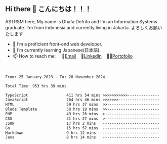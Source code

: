 ## Hi there 👋 こんにちは！！！
ASTRSM here, My name is Dhafa Defrito and I'm an Information Systems graduate. I'm from Indonesia and currently living in Jakarta. よろしくお願いたします

- 🔭 I’m a proficient front-end web developer.
- 🌱 I’m currently learning Japanese(日本語).
- 📫 How to reach me: &nbsp;&nbsp;&nbsp;&nbsp;📧[Email](ddefrito@gmail.com)&nbsp;&nbsp;&nbsp;&nbsp;💼[LinkedIn](https://www.linkedin.com/in/dhafa-defrita-rama-yudistira-9357a9229/)&nbsp;&nbsp;&nbsp;&nbsp;👨‍🎨[Portofolio](https://ddefrito.vercel.app/)
<br>
<!-- <p align="left">
<a href="https://github.com/ASTRSM">
  <img height="180em" src="https://github-readme-stats-eight-theta.vercel.app/api?username=ASTRSM&show_icons=true&theme=dracula&include_all_commits=true&count_private=true"/>
  <img height="180em" src="https://github-readme-stats-eight-theta.vercel.app/api/top-langs/?username=ASTRSM&layout=compact&langs_count=8&theme=dracula"/>
</a>
</p> -->

<!--START_SECTION:waka-->

```txt
From: 25 January 2023 - To: 28 November 2024

Total Time: 953 hrs 39 mins

TypeScript                 411 hrs 54 mins >>>>>>>>>>>--------------   43.19 %
JavaScript                 264 hrs 46 mins >>>>>>>------------------   27.76 %
HTML                       59 hrs 37 mins  >>-----------------------   06.25 %
Blade Template             58 hrs 19 mins  >>-----------------------   06.12 %
PHP                        49 hrs 26 mins  >------------------------   05.18 %
CSS                        31 hrs 27 mins  >------------------------   03.30 %
JSON                       17 hrs 2 mins   -------------------------   01.79 %
Go                         15 hrs 57 mins  -------------------------   01.67 %
Markdown                   9 hrs 12 mins   -------------------------   00.96 %
Java                       8 hrs 14 mins   -------------------------   00.86 %
```

<!--END_SECTION:waka-->
